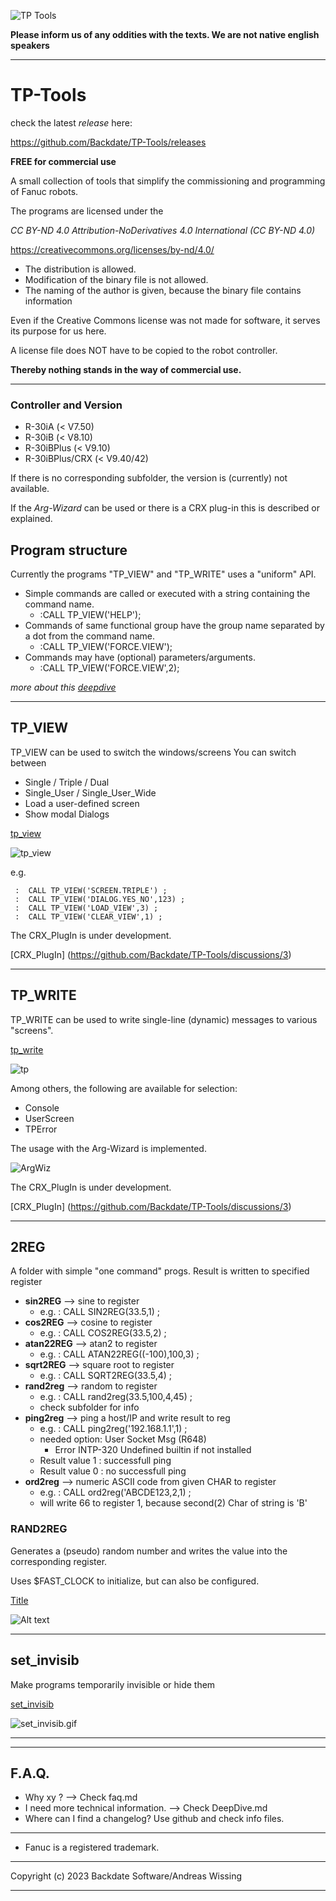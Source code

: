 ![TP Tools](./assets/tp-tools.png)

**Please inform us of any oddities with the texts. We are not native english speakers** 

---

# TP-Tools

 check the latest *release* here:

 https://github.com/Backdate/TP-Tools/releases

**FREE for commercial use**

A small collection of tools that simplify the commissioning and programming of Fanuc robots.

The programs are licensed under the

*CC BY-ND 4.0 Attribution-NoDerivatives 4.0 International (CC BY-ND 4.0)*


https://creativecommons.org/licenses/by-nd/4.0/

- The distribution is allowed.
- Modification of the binary file is not allowed.
- The naming of the author is given, because the binary file contains information

Even if the Creative Commons license was not made for software, it serves its purpose for us here.

A license file does NOT have to be copied to the robot controller.

**Thereby nothing stands in the way of commercial use.**

---
### Controller and Version

- R-30iA (< V7.50)
- R-30iB (< V8.10)
- R-30iBPlus (< V9.10)
- R-30iBPlus/CRX (< V9.40/42)

If there is no corresponding subfolder, the version is (currently) not available.

If the *Arg-Wizard* can be used or there is a CRX plug-in this is described or explained.


## Program structure
Currently the programs "TP_VIEW" and "TP_WRITE" uses a "uniform" API.

- Simple commands are called or executed with a string containing the command name.
  - :CALL TP_VIEW('HELP');
- Commands of same functional group have the  group name separated by a dot from the command name.
  - :CALL TP_VIEW('FORCE.VIEW');
- Commands may have (optional) parameters/arguments.
  - :CALL TP_VIEW('FORCE.VIEW',2);

*more about this  [deepdive](/.DeepDive.md)*

---
## TP_VIEW

TP_VIEW can be used to switch the windows/screens
You can switch between
- Single / Triple / Dual
- Single_User / Single_User_Wide
- Load a user-defined screen
- Show modal Dialogs


[tp_view](/tp_view/readme.md)

![tp_view](./assets/TP_VIEW_Example1.gif)


e.g.
```
 :  CALL TP_VIEW('SCREEN.TRIPLE') ;
 :  CALL TP_VIEW('DIALOG.YES_NO',123) ;
 :  CALL TP_VIEW('LOAD_VIEW',3) ;
 :  CALL TP_VIEW('CLEAR_VIEW',1) ;
```

The CRX_PlugIn is  under development.

[CRX_PlugIn] (https://github.com/Backdate/TP-Tools/discussions/3)

---
## TP_WRITE

TP_WRITE can be used to write single-line (dynamic) messages to various "screens".

[tp_write](/tp_write/readme.md)

![tp](./assets/Werbung1.gif)

Among others, the following are available for selection:

  - Console
  - UserScreen
  - TPError

The usage with the Arg-Wizard is implemented.

![ArgWiz](tp_write/assets/TP_WRITE_ARG_WIZ.gif)

The CRX_PlugIn is  under development.

[CRX_PlugIn] (https://github.com/Backdate/TP-Tools/discussions/3)

---


## 2REG
A folder with simple "one command" progs.
Result is written to specified register

- **sin2REG** --> sine to register
  - e.g. :  CALL SIN2REG(33.5,1) ;
- **cos2REG** --> cosine to register
  - e.g. :  CALL COS2REG(33.5,2) ;
- **atan22REG** --> atan2 to register
  - e.g. :  CALL ATAN22REG((-100),100,3) ;
- **sqrt2REG** --> square root to register
  - e.g. :  CALL SQRT2REG(33.5,4) ;
- **rand2reg** --> random to register
  - e.g. :  CALL rand2reg(33.5,100,4,45) ;
  -  check subfolder for info
- **ping2reg** --> ping a host/IP and write result to reg
  - e.g. :  CALL ping2reg('192.168.1.1',1) ;
  - needed option: User Socket Msg (R648)
    - Error INTP-320 Undefined builtin if not installed
  - Result value 1 : successfull ping
  - Result value 0 : no successfull ping
- **ord2reg** --> numeric ASCII code from given CHAR to register
  - e.g. :  CALL ord2reg('ABCDE123,2,1) ;
  -  will write 66 to register 1, because second(2) Char of string is 'B'

### RAND2REG

 
Generates a (pseudo) random number and writes the value into the corresponding register.

Uses $FAST_CLOCK to initialize, but can also be configured.


[Title](2reg/rand2reg/readme.md)


![Alt text](2reg/rand2reg/assets/Random_Simple.gif)

---

## set_invisib

Make programs temporarily invisible or hide them

 [set_invisib](./set_invisib/readme.md)


![set_invisib.gif](./assets/SET_PROGS_INVISIBLE2.gif)


---
---
## F.A.Q.

- Why xy ? --> Check  faq.md
- I need more technical information. --> Check  DeepDive.md
- Where can I find a changelog? Use github and check info files.

---

- Fanuc is a registered trademark. 

---

Copyright (c) 2023 Backdate Software/Andreas Wissing

---


